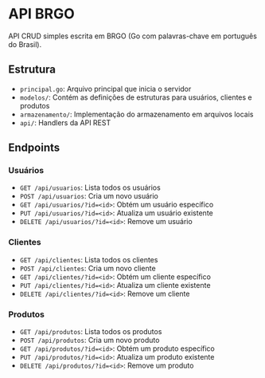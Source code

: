 # API BRGO

API CRUD simples escrita em BRGO (Go com palavras-chave em português do Brasil).

## Estrutura

- `principal.go`: Arquivo principal que inicia o servidor
- `modelos/`: Contém as definições de estruturas para usuários, clientes e produtos
- `armazenamento/`: Implementação do armazenamento em arquivos locais
- `api/`: Handlers da API REST

## Endpoints

### Usuários
- `GET /api/usuarios`: Lista todos os usuários
- `POST /api/usuarios`: Cria um novo usuário
- `GET /api/usuarios/?id=<id>`: Obtém um usuário específico
- `PUT /api/usuarios/?id=<id>`: Atualiza um usuário existente
- `DELETE /api/usuarios/?id=<id>`: Remove um usuário

### Clientes
- `GET /api/clientes`: Lista todos os clientes
- `POST /api/clientes`: Cria um novo cliente
- `GET /api/clientes/?id=<id>`: Obtém um cliente específico
- `PUT /api/clientes/?id=<id>`: Atualiza um cliente existente
- `DELETE /api/clientes/?id=<id>`: Remove um cliente

### Produtos
- `GET /api/produtos`: Lista todos os produtos
- `POST /api/produtos`: Cria um novo produto
- `GET /api/produtos/?id=<id>`: Obtém um produto específico
- `PUT /api/produtos/?id=<id>`: Atualiza um produto existente
- `DELETE /api/produtos/?id=<id>`: Remove um produto
